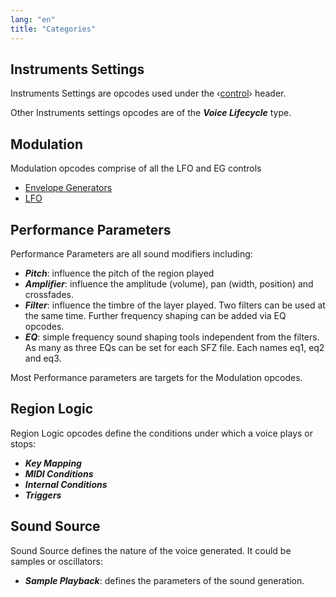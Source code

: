 ```yaml
---
lang: "en"
title: "Categories"
---
```

## Instruments Settings

Instruments Settings are opcodes used under the ‹[control](/headers/control)›
header.

Other Instruments settings opcodes are of the ***Voice Lifecycle*** type.

## Modulation

Modulation opcodes comprise of all the LFO and EG controls

- [Envelope Generators](/types/envelope_generators)
- [LFO](/types/lfo)

## Performance Parameters

Performance Parameters are all sound modifiers including:

- ***Pitch***:     influence the pitch of the region played
- ***Amplifier***: influence the amplitude (volume), pan (width, position)
                   and crossfades.
- ***Filter***:    influence the timbre of the layer played.
                   Two filters can be used at the same time.
                   Further frequency shaping can be added via EQ opcodes.
- ***EQ***:        simple frequency sound shaping tools independent from the filters.
                   As many as three EQs can be set for each SFZ file.
                   Each names eq1, eq2 and eq3.

Most Performance parameters are targets for the Modulation opcodes.

## Region Logic

Region Logic opcodes define the conditions under which a voice plays or stops:

- ***Key Mapping***
- ***MIDI Conditions***
- ***Internal Conditions***
- ***Triggers***

## Sound Source

Sound Source defines the nature of the voice generated.
It could be samples or oscillators:

- ***Sample Playback***: defines the parameters of the sound generation.
